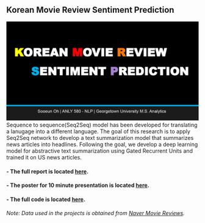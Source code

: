 ## Korean Movie Review Sentiment Prediction 

![welcome image korean review](https://github.com/sooeun67/NLP/blob/master/korean_movie_project/welcome_image.PNG)
Sequence to sequence(Seq2Seq) model has been developed for translating a lanugage into a different language. The goal of this research is to apply Seq2Seq network to develop a text summarization model that summarizes news articles into headlines. Following the goal, we develop a deep learning model for abstractive text summarization using Gated Recurrent Units and trained it on US news articles.

#### - The full report is located [here](https://github.com/sooeun67/NLP/blob/master/korean_movie_project/korean_movie_paper.pdf).

#### - The poster for 10 minute presentation is located [here](https://github.com/sooeun67/NLP/blob/master/korean_movie_project/korean_movie_poster.pdf).

#### - The full code is located [here](https://github.com/sooeun67/NLP/blob/master/korean_movie_project/korean_movie.ipynb).

_Note: Data used in the projects is obtained from [Naver Movie Reviews](https://movie.naver.com/movie/point/af/list.nhn?target=after&page=%d)._
